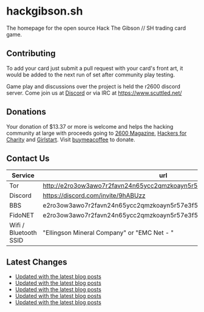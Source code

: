 # hackgibson.sh
The homepage for the open source Hack The Gibson // SH trading card game.


## Contributing

To add your card just submit a pull request with your card's front art, it would be added to the next run of set after community play testing.

Game play and discussions over the project is held the r2600 discord server. Come join us at [Discord](https://discord.com/invite/9hABUzz) or via IRC at https://www.scuttled.net/


## Donations

Your donation of $13.37 or more is welcome and helps the hacking community at large with proceeds going to [2600 Magazine](https://2600.com/), [Hackers for Charity](https://hackersforcharity.org) and [Girlstart](https://girlstart.org).  Visit [buymeacoffee](https://www.buymeacoffee.com/hackgibson.sh) to donate.


## Contact Us

Service | url
-|-
Tor | http://e2ro3ow3awo7r2favn24n65ycc2qmzkoayn5r57e3f56nvjwdcgg32ad.onion
Discord | https://discord.com/invite/9hABUzz
BBS | e2ro3ow3awo7r2favn24n65ycc2qmzkoayn5r57e3f56nvjwdcgg32ad.onion:23
FidoNET | e2ro3ow3awo7r2favn24n65ycc2qmzkoayn5r57e3f56nvjwdcgg32ad.onion:24554
Wifi / Bluetooth SSID | "Ellingson Mineral Company" or "EMC Net - <fidonet address>"

## Latest Changes
<!-- BLOG-POST-LIST:START -->
- [Updated with the latest blog posts](https://github.com/DFW2600/hackgibson.sh/commit/1cfa85e899858bb4cc6058f0588577ce0e044818)
- [Updated with the latest blog posts](https://github.com/DFW2600/hackgibson.sh/commit/83dbb50bf0725fcc8c57b0d49669313db9352eaa)
- [Updated with the latest blog posts](https://github.com/DFW2600/hackgibson.sh/commit/82bba9c88fc375e135bd39075d711cae6b46163a)
- [Updated with the latest blog posts](https://github.com/DFW2600/hackgibson.sh/commit/6ca68d5377f3e7fc30b5035d425b6f43397d3314)
- [Updated with the latest blog posts](https://github.com/DFW2600/hackgibson.sh/commit/6d5cff2c7e1c3e746d5aac79d1e022fd20f53a4c)
<!-- BLOG-POST-LIST:END -->
